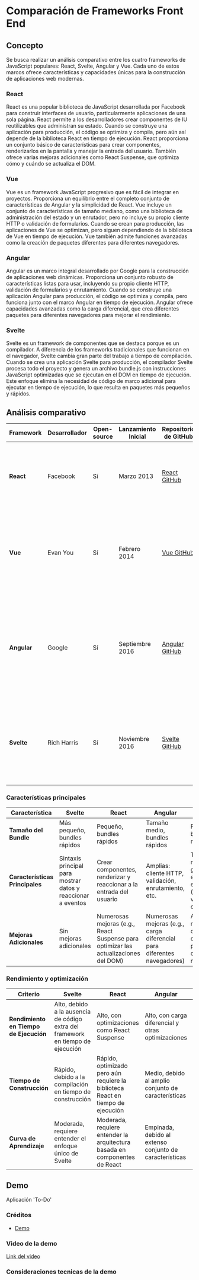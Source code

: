 # Comparación de Frameworks Front End

## Concepto

Se busca realizar un análisis comparativo entre los cuatro frameworks de JavaScript populares: React, Svelte, Angular y Vue. Cada uno de estos marcos ofrece características y capacidades únicas para la construcción de aplicaciones web modernas.

### React

React es una popular biblioteca de JavaScript desarrollada por Facebook para construir interfaces de usuario, particularmente aplicaciones de una sola página. React permite a los desarrolladores crear componentes de IU reutilizables que administran su estado. Cuando se construye una aplicación para producción, el código se optimiza y compila, pero aún así depende de la biblioteca React en tiempo de ejecución. React proporciona un conjunto básico de características para crear componentes, renderizarlos en la pantalla y manejar la entrada del usuario. También ofrece varias mejoras adicionales como React Suspense, que optimiza cómo y cuándo se actualiza el DOM.

### Vue

Vue es un framework JavaScript progresivo que es fácil de integrar en proyectos. Proporciona un equilibrio entre el completo conjunto de características de Angular y la simplicidad de React. Vue incluye un conjunto de características de tamaño mediano, como una biblioteca de administración del estado y un enrutador, pero no incluye su propio cliente HTTP o validación de formularios. Cuando se crean para producción, las aplicaciones de Vue se optimizan, pero siguen dependiendo de la biblioteca de Vue en tiempo de ejecución. Vue también admite funciones avanzadas como la creación de paquetes diferentes para diferentes navegadores.

### Angular

Angular es un marco integral desarrollado por Google para la construcción de aplicaciones web dinámicas. Proporciona un conjunto robusto de características listas para usar, incluyendo su propio cliente HTTP, validación de formularios y enrutamiento. Cuando se construye una aplicación Angular para producción, el código se optimiza y compila, pero funciona junto con el marco Angular en tiempo de ejecución. Angular ofrece capacidades avanzadas como la carga diferencial, que crea diferentes paquetes para diferentes navegadores para mejorar el rendimiento.

### Svelte

Svelte es un framework de componentes que se destaca porque es un compilador. A diferencia de los frameworks tradicionales que funcionan en el navegador, Svelte cambia gran parte del trabajo a tiempo de compilación. Cuando se crea una aplicación Svelte para producción, el compilador Svelte procesa todo el proyecto y genera un archivo bundle.js con instrucciones JavaScript optimizadas que se ejecutan en el DOM en tiempo de ejecución. Este enfoque elimina la necesidad de código de marco adicional para ejecutar en tiempo de ejecución, lo que resulta en paquetes más pequeños y rápidos.

## Análisis comparativo

| Framework | Desarrollador | Open-source  | Lanzamiento Inicial  | Repositorio de GitHub                        | Ventajas  | Desventajas  |
|-----------|------------------|-------------|----------------------|----------------------------------------------|-------------------------------------------------------------------------------------------|-------------------------------------------------------|
| **React**  | Facebook         | Sí           | Marzo 2013           | [React GitHub](https://github.com/facebook/react) | - Fácil de aprender y usar<br>- Basado en componentes: código reutilizable<br>- Rápido y eficiente<br>Gran comunidad | - JSX es obligatorio<br>- Poca documentación              |
| **Vue**    | Evan You         | Sí           | Febrero 2014         | [Vue GitHub](https://github.com/vuejs/vue)        | Rápido y eficiente<br>- Basado en componentes: código reutilizable<br>- Fácil de aprender y usar<br>- Buena y intuitiva documentación | - Menos recursos en comparación con React<br>- Excesiva flexibilidad a veces |
| **Angular** | Google           | Sí           | Septiembre 2016      | [Angular GitHub](https://github.com/angular/angular) | - Rápido rendimiento en servidor<br>- Implementación de arquitectura MVC<br>- Basado en componentes: código reutilizable<br>- Buena y intuitiva documentación | - Curva de aprendizaje pronunciada<br>- Angular es muy complejo |
| **Svelte** | Rich Harris      | Sí           | Noviembre 2016       | [Svelte GitHub](https://github.com/sveltejs/svelte) | - Sin DOM virtual<br>- Verdaderamente reactivo<br>- Fácil de aprender y usar<br>- Basado en componentes: código reutilizable | - Comunidad pequeña<br>- Confusión en nombres de variables y sintaxis |

### Características principales

| Característica           | Svelte                                                               | React                                                            | Angular                                                           | Vue                                                              |
|--------------------------|---------------------------------------------------------------------|------------------------------------------------------------------|------------------------------------------------------------------|------------------------------------------------------------------|
| **Tamaño del Bundle**    | Más pequeño, bundles rápidos                                        | Pequeño, bundles rápidos                                         | Tamaño medio, bundles rápidos                                     | Pequeño, bundles rápidos                                         |
| **Características Principales** | Sintaxis principal para mostrar datos y reaccionar a eventos      | Crear componentes, renderizar y reaccionar a la entrada del usuario | Amplias: cliente HTTP, validación, enrutamiento, etc.             | Tamaño medio: gestión de estado, enrutador (sin validación ni cliente HTTP) |
| **Mejoras Adicionales**  | Sin mejoras adicionales                                             | Numerosas mejoras (e.g., React Suspense para optimizar las actualizaciones del DOM) | Numerosas mejoras (e.g., carga diferencial para diferentes navegadores) | Algunas mejoras (e.g., carga diferencial para diferentes navegadores) |

### Rendimiento y optimización

| Criterio                | Svelte                                                               | React                                                            | Angular                                                           | Vue                                                              |
|--------------------------|---------------------------------------------------------------------|------------------------------------------------------------------|------------------------------------------------------------------|------------------------------------------------------------------|
| **Rendimiento en Tiempo de Ejecución** | Alto, debido a la ausencia de código extra del framework en tiempo de ejecución | Alto, con optimizaciones como React Suspense                     | Alto, con carga diferencial y otras optimizaciones               | Alto, con carga diferencial y otras optimizaciones               |
| **Tiempo de Construcción** | Rápido, debido a la compilación en tiempo de construcción           | Rápido, optimizado pero aún requiere la biblioteca React en tiempo de ejecución | Medio, debido al amplio conjunto de características               | Rápido, optimizado pero aún requiere la biblioteca Vue en tiempo de ejecución |
| **Curva de Aprendizaje** | Moderada, requiere entender el enfoque único de Svelte               | Moderada, requiere entender la arquitectura basada en componentes de React | Empinada, debido al extenso conjunto de características           | Moderada, requiere entender la arquitectura basada en componentes de Vue |


## Demo

Aplicación 'To-Do'

### Créditos

* [Demo](https://github.com/fireship-io/10-javascript-frameworks)

### Video de la demo

[Link del video]()

### Consideraciones tecnicas de la demo